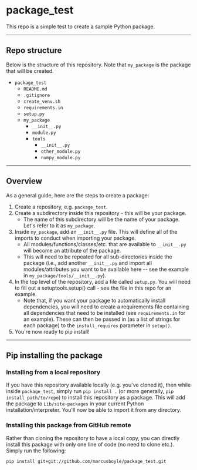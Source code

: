 # package_test
This repo is a simple test to create a sample Python package.

***
## Repo structure

Below is the structure of this repository. Note that `my_package` is the package that will be created.
- `package_test`
  - `README.md`
  - `.gitignore`
  - `create_venv.sh`
  - `requirements.in`
  - `setup.py`
  - `my_package`
    - `__init__.py`
    - `module.py`
    - `tools`
        - `__init__.py`
        - `other_module.py`
        - `numpy_module.py`

***
## Overview

As a general guide, here are the steps to create a package:
1. Create a repository, e.g. `package_test`.
2. Create a subdirectory inside this repository - this will be your package.
    - The name of this subdirectory will be the name of your package. Let's refer to it as `my_package`.
3. Inside `my_package`, add an `__init__.py` file. This will define all of the imports to conduct when importing your package.
    - All modules/functions/classes/etc. that are available to `__init__.py` will become an attribute of the package.
    - This will need to be repeated for all sub-directories inside the package (i.e., add another `__init__.py` and import all modules/attributes you want to be available here -- see the example in `my_package/tools/__init__.py`).
4. In the top level of the repository, add a file called `setup.py`. You will need to fill out a setuptools.setup() call - see the file in this repo for an example.
    - Note that, if you want your package to automatically install dependencies, you will need to create a requirements file containing all dependencies that need to be installed (see `requirements.in` for an example). These can then be passed in (as a list of strings for each package) to the `install_requires` parameter in `setup()`.
5. You're now ready to pip install!

***
## Pip installing the package
### Installing from a local repository

If you have this repository available locally (e.g. you've cloned it), then while inside `package_test`, simply run `pip install .` (or more generally, `pip install path/to/repo`) to install this repository as a package. This will add the package to `Lib/site-packages` in your current Python installation/interpreter. You'll now be able to import it from any directory.

### Installing this package from GitHub remote

Rather than cloning the repository to have a local copy, you can directly install this package with only one line of code (no need to clone etc.). Simply run the following:
```
pip install git+git://github.com/marcusboyle/package_test.git
```
